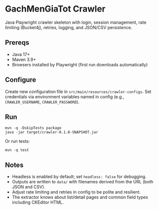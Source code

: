 # GachMenGiaTot Crawler

Java Playwright crawler skeleton with login, session management, rate limiting (Bucket4j), retries, logging, and JSON/CSV persistence.

## Prereqs
- Java 17+
- Maven 3.9+
- Browsers installed by Playwright (first run downloads automatically)

## Configure
Create new configuration file in `src/main/resources/crawler-configs`.
Set credentials via environment variables named in config (e.g., `CRAWLER_USERNAME`, `CRAWLER_PASSWORD`).

## Run
```
mvn -q -DskipTests package
java -jar target/crawler-0.1.0-SNAPSHOT.jar
```

Or run tests:
```
mvn -q test
```

## Notes
- Headless is enabled by default; set `headless: false` for debugging.
- Outputs are written to `data/` with filenames derived from the URL (both JSON and CSV).
- Adjust rate limiting and retries in config to be polite and resilient.
- The extractor knows about list/detail pages and common field types including CKEditor HTML.
